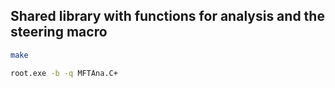 ## Shared library with functions for analysis and the steering macro

```bash
make
```

```bash
root.exe -b -q MFTAna.C+
```

